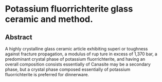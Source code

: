 # Potassium fluorrichterite glass ceramic and method.

## Abstract
A highly crystalline glass ceramic article exhibiting superi or toughness against fracture propagation, a modulus of rup ture in excess of 1,370 bar, a predominant crystal phase of potassium fluorrichterite, and having an overall composition consists essentially of Canasite may be a secondary phase, but a crystal phase composed essentially of potassium fluorrichterite is preferred for dinnerware.